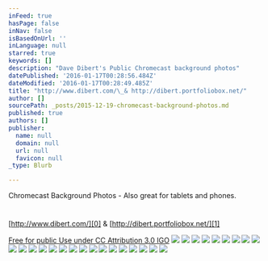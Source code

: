 ```yaml
---
inFeed: true
hasPage: false
inNav: false
isBasedOnUrl: ''
inLanguage: null
starred: true
keywords: []
description: "Dave Dibert's Public Chromecast background photos"
datePublished: '2016-01-17T00:28:56.484Z'
dateModified: '2016-01-17T00:28:49.485Z'
title: "http://www.dibert.com/\_& http://dibert.portfoliobox.net/"
author: []
sourcePath: _posts/2015-12-19-chromecast-background-photos.md
published: true
authors: []
publisher:
  name: null
  domain: null
  url: null
  favicon: null
_type: Blurb

---
```

Chromecast Background Photos - Also great for tablets and phones.

# 

[http://www.dibert.com/][0] & [http://dibert.portfoliobox.net/][1]

[Free for public Use under CC ][2][Attribution 3.0 IGO][2]
![](https://s3-us-west-2.amazonaws.com/the-grid-img/p/8bcfc293dd7d56cc30b1218fe142e2a2c4ae9828.jpg)
![](https://s3-us-west-2.amazonaws.com/the-grid-img/p/4a7b723693ccebd5f8091f2ff7b4f52f6f0c81be.jpg)
![](https://s3-us-west-2.amazonaws.com/the-grid-img/p/2a7397a674a36df480deea230960b2e83b712ea1.jpg)
![](https://s3-us-west-2.amazonaws.com/the-grid-img/p/248c11b2ac4edcf1c36845fb90fa186698464c4c.jpg)
![](https://s3-us-west-2.amazonaws.com/the-grid-img/p/37ae73d38a23dff73523024dd9c69fecd5013853.jpg)
![](https://s3-us-west-2.amazonaws.com/the-grid-img/p/36761ea01c146668948b2333a8e3cf3c99d5d8e9.jpg)
![](https://s3-us-west-2.amazonaws.com/the-grid-img/p/55c5869514ceaf1063a36e9854833c2028704f53.jpg)
![](https://s3-us-west-2.amazonaws.com/the-grid-img/p/8f31c57f09e4f0ffe335c924cb0d6db70cbab0e3.jpg)
![](https://s3-us-west-2.amazonaws.com/the-grid-img/p/714693f29d9165684fb4f9a94eb473336b3de435.jpg)
![](https://s3-us-west-2.amazonaws.com/the-grid-img/p/1d7420060dce29e8ba612d5b5177bc9afe38daf5.jpg)
![](https://s3-us-west-2.amazonaws.com/the-grid-img/p/d0881f4de8762cdc39fdc4631ca7524c642453c1.jpg)
![](https://s3-us-west-2.amazonaws.com/the-grid-img/p/dc4a25880cff25977b846dcc69de658a3fe489bd.jpg)
![](https://s3-us-west-2.amazonaws.com/the-grid-img/p/80be4ebc4df0a9b6881b646c9159142fdf768efa.jpg)
![](https://s3-us-west-2.amazonaws.com/the-grid-img/p/33e98d51208a3a0c581e7425a49e48de71d2b85d.jpg)
![](https://s3-us-west-2.amazonaws.com/the-grid-img/p/9b09b2474ea60c724842bd6a188e815f2250ca99.jpg)
![](https://s3-us-west-2.amazonaws.com/the-grid-img/p/329226f19df8514d451403c49dff86d1ec3e8abb.jpg)
![](https://s3-us-west-2.amazonaws.com/the-grid-img/p/d5f4e740fa32142bc73dca2986c0392fddf54746.jpg)
![](https://s3-us-west-2.amazonaws.com/the-grid-img/p/eaee37b0e948e7be220c7817e40d4dc2c07dc53f.jpg)
![](https://s3-us-west-2.amazonaws.com/the-grid-img/p/bbb41ca935d8ed30c242674fad4146c68700a69a.jpg)
![](https://s3-us-west-2.amazonaws.com/the-grid-img/p/d9c7296cfb75e44ad94e22099f2bd6151e74d9c0.jpg)
![](https://s3-us-west-2.amazonaws.com/the-grid-img/p/b5a894ececc4dff25113881d5ae48c0f22c19e9c.jpg)
![](https://s3-us-west-2.amazonaws.com/the-grid-img/p/f5413851e3388487d61b253fbdddb55675033376.jpg)
![](https://s3-us-west-2.amazonaws.com/the-grid-img/p/ba5194c8a19d37d0c49b58d923d6b8625b938294.jpg)
![](https://s3-us-west-2.amazonaws.com/the-grid-img/p/f56ab4111642ca7c496bbe0492c377ad0aea92c0.jpg)
![](https://s3-us-west-2.amazonaws.com/the-grid-img/p/b2e912fe1782b7352ed98055e73a793be7b5b8c9.jpg)

[0]: http://www.dibert.com/
[1]: http://dibert.portfoliobox.net/
[2]: https://creativecommons.org/licenses/by/3.0/igo/